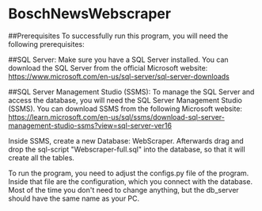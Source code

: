 # BoschNewsWebscraper

##Prerequisites
To successfully run this program, you will need the following prerequisites:

##SQL Server:
Make sure you have a SQL Server installed. You can download the SQL Server from the official Microsoft website: https://www.microsoft.com/en-us/sql-server/sql-server-downloads

##SQL Server Management Studio (SSMS):
To manage the SQL Server and access the database, you will need the SQL Server Management Studio (SSMS). You can download SSMS from the following Microsoft website: https://learn.microsoft.com/en-us/sql/ssms/download-sql-server-management-studio-ssms?view=sql-server-ver16

Inside SSMS, create a new Database: WebScraper. Afterwards drag and drop the sql-script "Webscraper-full.sql" into the database, so that it will create all the tables.

To run the program, you need to adjust the configs.py file of the program. Inside that file are the configuration, which you connect with the database. Most of the time you don't need to change anything, but the db_server should have the same name as your PC.
